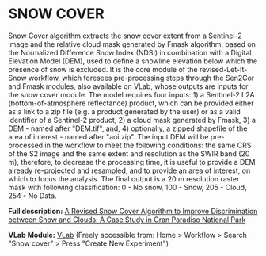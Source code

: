 # SNOW COVER

Snow Cover algorithm extracts the snow cover extent from a Sentinel-2 image and the relative cloud mask generated by Fmask algorithm, based on the Normalized Difference Snow Index (NDSI) in combination with a Digital Elevation Model (DEM), used to define a snowline elevation below which the presence of snow is excluded. It is the core module of the revised-Let-It-Snow workflow, which foresees pre-processing steps through the Sen2Cor and Fmask modules, also available on VLab, whose outputs are inputs for the snow cover module. The model requires four inputs: 1) a Sentinel-2 L2A (bottom-of-atmosphere reflectance) product, which can be provided either as a link to a zip file (e.g. a product generated by the user) or as a valid identifier of a Sentinel-2 product, 2) a cloud mask generated by Fmask, 3) a DEM - named after "DEM.tif", and, 4) optionally, a zipped shapefile of the area of interest - named after "aoi.zip". The input DEM will be pre-processed in the workflow to meet the following conditions: the same CRS of the S2 image and the same extent and resolution as the SWIR band (20 m), therefore, to decrease the processing time, it is useful to provide a DEM already re-projected and resampled, and to provide an area of interest, on which to focus the analysis. The final output is a 20 m resolution raster mask with following classification: 0 - No snow, 100 - Snow, 205 - Cloud, 254 - No Data. 

**Full description:** [A Revised Snow Cover Algorithm to Improve Discrimination between Snow and Clouds: A Case Study in Gran Paradiso National Park](https://doi.org/10.3390/rs13101957)

**VLab Module:** [VLab](https://vlab.geodab.org/)  (Freely accessible from: Home > Workflow > Search "Snow cover" > Press "Create New Experiment")
